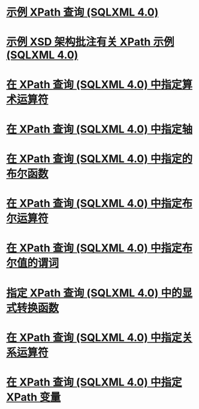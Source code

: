 # [示例 XPath 查询 (SQLXML 4.0)](sample-xpath-queries-sqlxml-4-0.md)

# [示例 XSD 架构批注有关 XPath 示例 (SQLXML 4.0)](sample-annotated-xsd-schema-for-xpath-examples-sqlxml-4-0.md)
# [在 XPath 查询 (SQLXML 4.0) 中指定算术运算符](specifying-arithmetic-operators-in-xpath-queries-sqlxml-4-0.md)
# [在 XPath 查询 (SQLXML 4.0) 中指定轴](specifying-axes-in-xpath-queries-sqlxml-4-0.md)
# [在 XPath 查询 (SQLXML 4.0) 中指定的布尔函数](specifying-boolean-functions-in-xpath-queries-sqlxml-4-0.md)
# [在 XPath 查询 (SQLXML 4.0) 中指定布尔运算符](specifying-boolean-operators-in-xpath-queries-sqlxml-4-0.md)
# [在 XPath 查询 (SQLXML 4.0) 中指定布尔值的谓词](specifying-boolean-valued-predicates-in-xpath-queries-sqlxml-4-0.md)
# [指定 XPath 查询 (SQLXML 4.0) 中的显式转换函数](specifying-explicit-conversion-functions-in-xpath-queries-sqlxml-4-0.md)
# [在 XPath 查询 (SQLXML 4.0) 中指定关系运算符](specifying-relational-operators-in-xpath-queries-sqlxml-4-0.md)
# [在 XPath 查询 (SQLXML 4.0) 中指定 XPath 变量](specifying-xpath-variables-in-xpath-queries-sqlxml-4-0.md)
